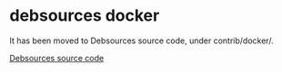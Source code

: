 debsources docker
=================

It has been moved to Debsources source code, under contrib/docker/.

[Debsources source code](https://anonscm.debian.org/cgit/qa/debsources.git)
